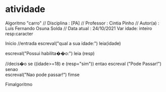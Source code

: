 # atividade
Algoritmo "carro"
// Disciplina   : [PA]
// Professor   : Cintia Pinho 
// Autor(a)    : Luís Fernando Osuna Solda
// Data atual  : 24/10/2021
Var
idade: inteiro 
resp:caracter 

Inicio 
//entrada 
escreval("qual a sua idade:") 
leia(idade) 

escreval("Possui habilita��o:")
leia (resp)

//decis�o 
se ((idade>=18) e (resp="sim")) entao
escreval ("Pode Passar!")  
senao      
escreval("Nao pode passar!")
fimse

Fimalgoritmo
